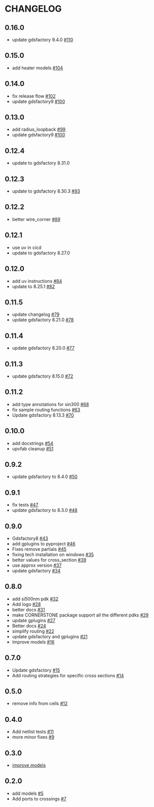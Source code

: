 # CHANGELOG

<!-- towncrier release notes start -->

## 0.16.0

- update gdsfactory 9.4.0 [#110](https://github.com/gdsfactory/upvfab/pull/110)

## 0.15.0

- add heater models [#104](https://github.com/gdsfactory/upvfab/pull/104)

## 0.14.0

- fix release flow [#102](https://github.com/gdsfactory/upvfab/pull/102)
- update gdsfactory9 [#100](https://github.com/gdsfactory/upvfab/pull/100)

## 0.13.0

- add radius_loopback [#99](https://github.com/gdsfactory/upvfab/pull/99)
- update gdsfactory9 [#100](https://github.com/gdsfactory/upvfab/pull/100)

## 0.12.4

- update to gdsfactory 8.31.0

## 0.12.3

- update to gdsfactory 8.30.3 [#93](https://github.com/gdsfactory/upvfab/pull/93)

## 0.12.2

- better wire_corner [#89](https://github.com/gdsfactory/upvfab/pull/89)

## 0.12.1

- use uv in cicd
- update to gdsfactory 8.27.0

## 0.12.0

- add uv instructions [#84](https://github.com/gdsfactory/upvfab/pull/84)
- update to 8.25.1 [#82](https://github.com/gdsfactory/upvfab/pull/82)

## 0.11.5

- update changelog [#79](https://github.com/gdsfactory/upvfab/pull/79)
- update gdsfactory 8.21.0 [#78](https://github.com/gdsfactory/upvfab/pull/78)

## 0.11.4
- update gdsfactory 8.20.0 [#77](https://github.com/gdsfactory/upvfab/pull/77)

## 0.11.3
- update gdsfactory 8.15.0 [#72](https://github.com/gdsfactory/upvfab/pull/72)

## 0.11.2
- add type annotations for sin300 [#68](https://github.com/gdsfactory/upvfab/pull/68)
- fix sample routing functions [#63](https://github.com/gdsfactory/upvfab/pull/63)
- Update gdsfactory 8.13.3 [#70](https://github.com/gdsfactory/upvfab/pull/70)

## 0.10.0

- add docstrings [#54](https://github.com/gdsfactory/upvfab/pull/54)
- upvfab cleanup [#51](https://github.com/gdsfactory/upvfab/pull/51)

## 0.9.2

- update gdsfactory to 8.4.0 [#50](https://github.com/gdsfactory/upvfab/pull/50)

## 0.9.1

- fix tests [#47](https://github.com/gdsfactory/upvfab/pull/47)
- update gdsfactory to 8.3.0 [#48](https://github.com/gdsfactory/upvfab/pull/48)

## 0.9.0

- Gdsfactory8 [#43](https://github.com/gdsfactory/upvfab/pull/43)
- add gplugins to pyproject [#46](https://github.com/gdsfactory/upvfab/pull/46)
- Fixes remove partials [#45](https://github.com/gdsfactory/upvfab/pull/45)
- fixing tech installation on windows [#35](https://github.com/gdsfactory/upvfab/pull/35)
- better values for cross_section [#39](https://github.com/gdsfactory/upvfab/pull/39)
- use approx version [#37](https://github.com/gdsfactory/upvfab/pull/37)
- update gdsfactory [#34](https://github.com/gdsfactory/upvfab/pull/34)

## 0.8.0

- add si500nm pdk [#32](https://github.com/gdsfactory/upvfab/pull/32)
- Add logo [#28](https://github.com/gdsfactory/upvfab/pull/28)
- better docs [#31](https://github.com/gdsfactory/upvfab/pull/31)
- make CORNERSTONE package support all the different pdks [#29](https://github.com/gdsfactory/upvfab/pull/29)
- update gplugins [#27](https://github.com/gdsfactory/upvfab/pull/27)
- Better docs [#24](https://github.com/gdsfactory/upvfab/pull/24)
- simplify routing [#22](https://github.com/gdsfactory/upvfab/pull/22)
- update gdsfactory and gplugins [#21](https://github.com/gdsfactory/upvfab/pull/21)
- Improve models [#16](https://github.com/gdsfactory/upvfab/pull/16)

## 0.7.0

- Update gdsfactory [#15](https://github.com/gdsfactory/upvfab/pull/15)
- Add routing strategies for specific cross sections [#14](https://github.com/gdsfactory/upvfab/pull/14)

## 0.5.0

- remove info from cells [#12](https://github.com/gdsfactory/upvfab/pull/12)


## 0.4.0

- Add netlist tests [#11](https://github.com/gdsfactory/upvfab/pull/11)
- more minor fixes [#9](https://github.com/gdsfactory/upvfab/pull/9)

## 0.3.0

- [improve models](https://github.com/gdsfactory/upvfab/pull/8)

## 0.2.0

- add models [#5](https://github.com/gdsfactory/upvfab/pull/5)
- Add ports to crossings [#7](https://github.com/gdsfactory/upvfab/pull/7)

